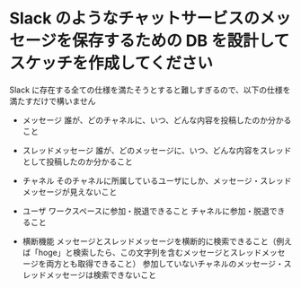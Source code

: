 # Slack のようなチャットサービスのメッセージを保存するための DB を設計してスケッチを作成してください

Slack に存在する全ての仕様を満たそうとすると難しすぎるので、以下の仕様を満たすだけで構いません

- メッセージ
  誰が、どのチャネルに、いつ、どんな内容を投稿したのか分かること

- スレッドメッセージ
  誰が、どのメッセージに、いつ、どんな内容をスレッドとして投稿したのか分かること

- チャネル
  そのチャネルに所属しているユーザにしか、メッセージ・スレッドメッセージが見えないこと

- ユーザ
  ワークスペースに参加・脱退できること
  チャネルに参加・脱退できること

- 横断機能
  メッセージとスレッドメッセージを横断的に検索できること（例えば「hoge」と検索したら、この文字列を含むメッセージとスレッドメッセージを両方とも取得できること）
  参加していないチャネルのメッセージ・スレッドメッセージは検索できないこと
